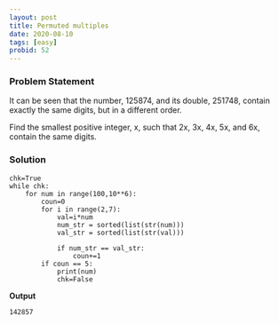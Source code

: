 ```yaml
---
layout: post
title: Permuted multiples
date: 2020-08-10 
tags: [easy]
probid: 52
---
```


### Problem Statement

It can be seen that the number, 125874, and its double, 251748, contain exactly the same digits, but in a different order.

Find the smallest positive integer, x, such that 2x, 3x, 4x, 5x, and 6x, contain the same digits.

### Solution

```
chk=True
while chk:
    for num in range(100,10**6):
        coun=0
        for i in range(2,7):
            val=i*num
            num_str = sorted(list(str(num)))
            val_str = sorted(list(str(val)))

            if num_str == val_str:
                coun+=1
        if coun == 5:
            print(num)
            chk=False
```

**Output**

```
142857
```